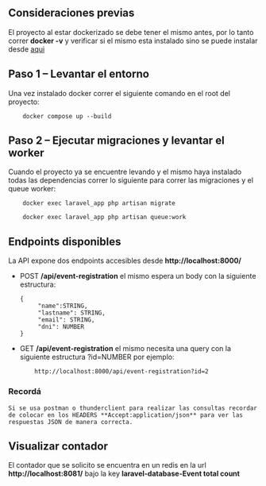 ## Consideraciones previas

El proyecto al estar dockerizado se debe tener el mismo antes, por lo tanto correr **docker -v** y verificar si el mismo esta instalado sino se puede instalar desde [aqui](https://docs.docker.com/)

## Paso 1 – Levantar el entorno

Una vez instalado docker correr el siguiente comando en el root del proyecto:
```
	docker compose up --build
```

## Paso 2 – Ejecutar migraciones y levantar el worker

Cuando el proyecto ya se encuentre levando y el mismo haya instalado todas las dependencias correr lo siguiente para correr las migraciones y el queue worker:
```
	docker exec laravel_app php artisan migrate
```
```
	docker exec laravel_app php artisan queue:work
```

## Endpoints disponibles

La API expone dos endpoints accesibles desde **http://localhost:8000/**

 - POST **/api/event-registration**  el mismo espera un body con la siguiente estructura:
	 ```
	 {
		  "name":STRING,
		  "lastname": STRING,
		  "email": STRING,
		  "dni": NUMBER
	}
	 ```
- GET  **/api/event-registration** el mismo necesita una query con la siguiente estructura ?id=NUMBER por ejemplo:
	```
		http://localhost:8000/api/event-registration?id=2
	```
### Recordá
	Si se usa postman o thunderclient para realizar las consultas recordar de colocar en los HEADERS **Accept:application/json** para ver las respuestas JSON de manera correcta.


## Visualizar contador

El contador que se solicito se encuentra en un redis en la url **http://localhost:8081/** bajo la key **laravel-database-Event total count**
